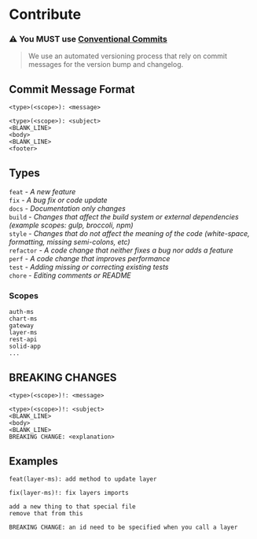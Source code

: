 # Contribute

### ⚠️ You MUST use [Conventional Commits](tools/Conventional%20Commits.md)

> We use an automated versioning process that rely on commit messages for the version bump and changelog.

## Commit Message Format

```
<type>(<scope>): <message>
```

```
<type>(<scope>): <subject>
<BLANK_LINE>
<body>
<BLANK_LINE>
<footer>
```

## Types

`feat` - _A new feature_\
`fix` - _A bug fix or code update_\
`docs` - _Documentation only changes_\
`build` - _Changes that affect the build system or external dependencies (example scopes: gulp, broccoli, npm)_\
`style` - _Changes that do not affect the meaning of the code (white-space, formatting, missing semi-colons, etc)_\
`refactor` - _A code change that neither fixes a bug nor adds a feature_\
`perf` - _A code change that improves performance_\
`test` - _Adding missing or correcting existing tests_\
`chore` - _Editing comments or README_

### Scopes

`auth-ms`\
`chart-ms`\
`gateway`\
`layer-ms`\
`rest-api`\
`solid-app`\
`...`

## BREAKING CHANGES

```
<type>(<scope>)!: <message>
```

```
<type>(<scope>)!: <subject>
<BLANK_LINE>
<body>
<BLANK_LINE>
BREAKING CHANGE: <explanation>
```

## Examples

```
feat(layer-ms): add method to update layer
```

```
fix(layer-ms)!: fix layers imports

add a new thing to that special file
remove that from this

BREAKING CHANGE: an id need to be specified when you call a layer
```
